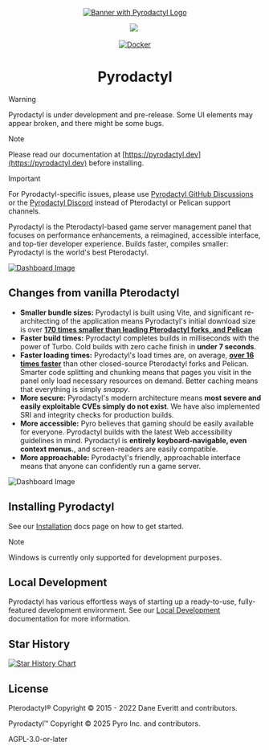 <p align="center">
  <a href="https://pyro.host">
    <img src="https://i.imgur.com/R10ivg9.png" alt="Banner with Pyrodactyl Logo">
  </a>

</p>

<p align="center">
 <a aria-label="Made by Pyro" href="https://pyro.host"><img src="https://i.imgur.com/uvIy6cI.png"></a>
 <a aria-label="Join the Pyrodactyl community on Discord" href="https://discord.gg/UhuYKKK2uM?utm_source=githubreadme&utm_medium=readme&utm_campaign=OSSLAUNCH&utm_id=OSSLAUNCH"><img alt="" src="https://i.imgur.com/qSfKisV.png"></a>
</p>

<p align="center">
  <a href="https://github.com/pyrohost/pyrodactyl/actions/workflows/docker.yaml">
    <img src="https://github.com/pyrohost/pyrodactyl/actions/workflows/docker.yaml/badge.svg" alt="Docker">
  </a>
</p>

<h1 align="center">Pyrodactyl</h1>

> [!WARNING]
> Pyrodactyl is under development and pre-release. Some UI elements may appear broken, and there might be some bugs.

> [!NOTE]
> Please read our documentation at [https://pyrodactyl.dev](https://pyrodactyl.dev) before installing.

> [!IMPORTANT]
> For Pyrodactyl-specific issues, please use [Pyrodactyl GitHub Discussions](https://github.com/pyrohost/pyrodactyl/discussions) or the [Pyrodactyl Discord](https://discord.gg/UhuYKKK2uM?utm_source=githubreadme&utm_medium=readme&utm_campaign=OSSLAUNCH&utm_id=OSSLAUNCH) instead of Pterodactyl or Pelican support channels.

Pyrodactyl is the Pterodactyl-based game server management panel that focuses on performance enhancements, a reimagined, accessible interface, and top-tier developer experience. Builds faster, compiles smaller: Pyrodactyl is the world's best Pterodactyl.

[![Dashboard Image](https://i.imgur.com/YqfgMYs.jpeg)](https://panel.pyro.host)

## Changes from vanilla Pterodactyl

- **Smaller bundle sizes:** Pyrodactyl is built using Vite, and significant re-architecting of the application means Pyrodactyl's initial download size is over **[170 times smaller than leading Pterodactyl forks, and Pelican](https://i.imgur.com/tKWLHhR.png)**
- **Faster build times:** Pyrodactyl completes builds in milliseconds with the power of Turbo. Cold builds with zero cache finish in **under 7 seconds**.
- **Faster loading times:** Pyrodactyl's load times are, on average, **[over 16 times faster](https://i.imgur.com/28XxmMi.png)** than other closed-source Pterodactyl forks and Pelican. Smarter code splitting and chunking means that pages you visit in the panel only load necessary resources on demand. Better caching means that everything is simply _snappy_.
- **More secure:** Pyrodactyl's modern architecture means **most severe and easily exploitable CVEs simply do not exist**. We have also implemented SRI and integrity checks for production builds.
- **More accessible:** Pyro believes that gaming should be easily available for everyone. Pyrodactyl builds with the latest Web accessibility guidelines in mind. Pyrodactyl is **entirely keyboard-navigable, even context menus.**, and screen-readers are easily compatible.
- **More approachable:** Pyrodactyl's friendly, approachable interface means that anyone can confidently run a game server.

![Dashboard Image](https://i.imgur.com/kHHOW6P.jpeg)

## Installing Pyrodactyl

See our [Installation](https://pyrodactyl.dev/docs/installation) docs page on how to get started.

> [!NOTE]
> Windows is currently only supported for development purposes.

## Local Development

Pyrodactyl has various effortless ways of starting up a ready-to-use, fully-featured development environment. See our [Local Development](https://pyrodactyl.dev/docs/local-development) documentation for more information.

## Star History

<a href="https://star-history.com/#pyrohost/pyrodactyl&Date">
  <picture>
    <source media="(prefers-color-scheme: dark)" srcset="https://api.star-history.com/svg?repos=pyrohost/pyrodactyl&type=Date&theme=dark" />
    <source media="(prefers-color-scheme: light)" srcset="https://api.star-history.com/svg?repos=pyrohost/pyrodactyl&type=Date" />
    <img alt="Star History Chart" src="https://api.star-history.com/svg?repos=pyrohost/pyrodactyl&type=Date" />
  </picture>
</a>

## License

Pterodactyl® Copyright © 2015 - 2022 Dane Everitt and contributors.

Pyrodactyl™ Copyright © 2025 Pyro Inc. and contributors.

AGPL-3.0-or-later

